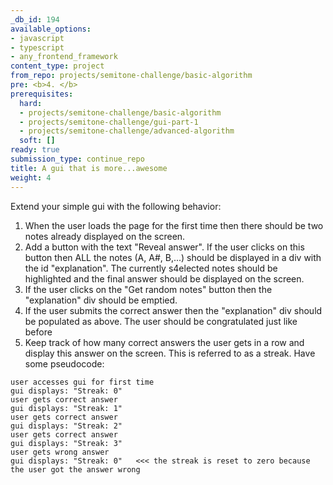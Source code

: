 ```yaml
---
_db_id: 194
available_options:
- javascript
- typescript
- any_frontend_framework
content_type: project
from_repo: projects/semitone-challenge/basic-algorithm
pre: <b>4. </b>
prerequisites:
  hard:
  - projects/semitone-challenge/basic-algorithm
  - projects/semitone-challenge/gui-part-1
  - projects/semitone-challenge/advanced-algorithm
  soft: []
ready: true
submission_type: continue_repo
title: A gui that is more...awesome
weight: 4
---
```


Extend your simple gui with the following behavior:

1. When the user loads the page for the first time then there should be two notes already displayed on the screen.
2. Add a button with the text "Reveal answer". If the user clicks on this button then ALL the notes (A, A#, B,...) should be displayed in a div with the id "explanation". The currently s4elected notes should be highlighted and the final answer should be displayed on the screen.
3. If the user clicks on the "Get random notes" button then the "explanation" div should be emptied.
4. If the user submits the correct answer then the "explanation" div should be populated as above. The user should be congratulated just like before
5. Keep track of how many correct answers the user gets in a row and display this answer on the screen. This is referred to as a streak. Have some pseudocode:

```
user accesses gui for first time
gui displays: "Streak: 0"
user gets correct answer
gui displays: "Streak: 1"
user gets correct answer
gui displays: "Streak: 2"
user gets correct answer
gui displays: "Streak: 3"
user gets wrong answer
gui displays: "Streak: 0"   <<< the streak is reset to zero because the user got the answer wrong
```